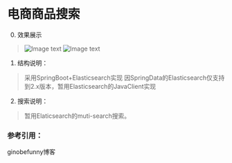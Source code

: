 # 电商商品搜索
0. 效果展示
>![Image text](https://github.com/sven5566/search/blob/master/img/nike.png)
>![Image text](https://github.com/sven5566/search/blob/master/img/adi_upper.png)

1. 结构说明：
>采用SpringBoot+Elasticsearch实现
因SpringData的Elasticsearch仅支持到2.x版本，暂用Elasticsearch的JavaClient实现

2. 搜索说明：
>暂用Elaticsearch的muti-search搜索。

### 参考引用：
ginobefunny博客
